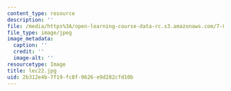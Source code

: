 ```yaml
---
content_type: resource
description: ''
file: /media/https%3A/open-learning-course-data-rc.s3.amazonaws.com/7-012-introduction-to-biology-fall-2004/2b312e4b7f19fc8f9626e9d282cfd10b_lec22.jpg
file_type: image/jpeg
image_metadata:
  caption: ''
  credit: ''
  image-alt: ''
resourcetype: Image
title: lec22.jpg
uid: 2b312e4b-7f19-fc8f-9626-e9d282cfd10b
---
```

